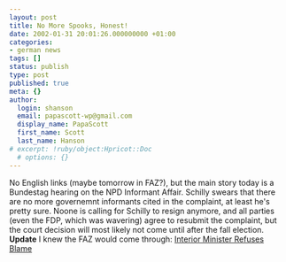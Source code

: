 ```yaml
---
layout: post
title: No More Spooks, Honest!
date: 2002-01-31 20:01:26.000000000 +01:00
categories:
- german news
tags: []
status: publish
type: post
published: true
meta: {}
author:
  login: shanson
  email: papascott-wp@gmail.com
  display_name: PapaScott
  first_name: Scott
  last_name: Hanson
# excerpt: !ruby/object:Hpricot::Doc
  # options: {}
---
```

<p>No English links (maybe tomorrow in FAZ?), but the main story today is a Bundestag hearing on the NPD Informant Affair. Schilly swears that there are no more governemnt informants cited in the complaint, at least he's pretty sure. Noone is calling for Schilly to resign anymore, and all parties (even the FDP, which was wavering) agree to resubmit the complaint, but the court decision will most likely not come until after the fall election.<br />
<b>Update</b> I knew the FAZ would come through: <a href="http://www.faz.com/IN/INtemplates/eFAZ/docmain.asp?rub={B1311FCC-FBFB-11D2-B228-00105A9CAF88}&amp;doc={A99B6C17-8241-444A-B83C-20267968B947}">Interior Minister Refuses Blame</a></p>
